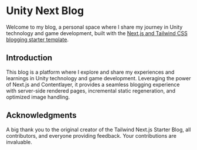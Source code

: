# Unity Next Blog

Welcome to my blog, a personal space where I share my journey in Unity technology and game development, built with the [Next.js and Tailwind CSS blogging starter template](https://github.com/timlrx/tailwind-nextjs-starter-blog).

## Introduction

This blog is a platform where I explore and share my experiences and learnings in Unity technology and game development. Leveraging the power of Next.js and Contentlayer, it provides a seamless blogging experience with server-side rendered pages, incremental static regeneration, and optimized image handling.

## Acknowledgments

A big thank you to the original creator of the Tailwind Next.js Starter Blog, all contributors, and everyone providing feedback. Your contributions are invaluable.